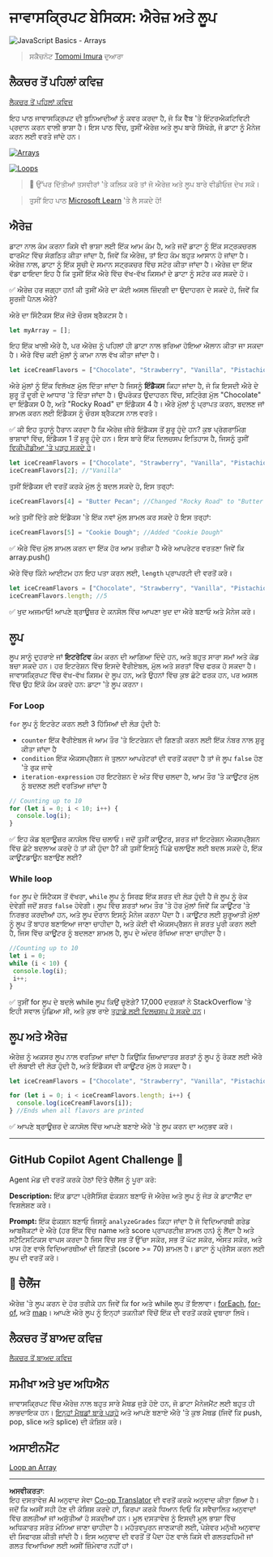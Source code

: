 <!--
CO_OP_TRANSLATOR_METADATA:
{
  "original_hash": "c125271e53e7d12e6eb73f772de74b8a",
  "translation_date": "2025-10-20T21:49:49+00:00",
  "source_file": "2-js-basics/4-arrays-loops/README.md",
  "language_code": "pa"
}
-->
# ਜਾਵਾਸਕ੍ਰਿਪਟ ਬੇਸਿਕਸ: ਐਰੇਜ਼ ਅਤੇ ਲੂਪ

![JavaScript Basics - Arrays](../../../../translated_images/webdev101-js-arrays.439d7528b8a294558d0e4302e448d193f8ad7495cc407539cc81f1afe904b470.pa.png)
> ਸਕੈਚਨੋਟ [Tomomi Imura](https://twitter.com/girlie_mac) ਦੁਆਰਾ

## ਲੈਕਚਰ ਤੋਂ ਪਹਿਲਾਂ ਕਵਿਜ਼
[ਲੈਕਚਰ ਤੋਂ ਪਹਿਲਾਂ ਕਵਿਜ਼](https://ff-quizzes.netlify.app/web/quiz/13)

ਇਹ ਪਾਠ ਜਾਵਾਸਕ੍ਰਿਪਟ ਦੀ ਬੁਨਿਆਦੀਆਂ ਨੂੰ ਕਵਰ ਕਰਦਾ ਹੈ, ਜੋ ਕਿ ਵੈੱਬ 'ਤੇ ਇੰਟਰਐਕਟਿਵਿਟੀ ਪ੍ਰਦਾਨ ਕਰਨ ਵਾਲੀ ਭਾਸ਼ਾ ਹੈ। ਇਸ ਪਾਠ ਵਿੱਚ, ਤੁਸੀਂ ਐਰੇਜ਼ ਅਤੇ ਲੂਪ ਬਾਰੇ ਸਿੱਖੋਗੇ, ਜੋ ਡਾਟਾ ਨੂੰ ਮੈਨੇਜ ਕਰਨ ਲਈ ਵਰਤੇ ਜਾਂਦੇ ਹਨ।

[![Arrays](https://img.youtube.com/vi/1U4qTyq02Xw/0.jpg)](https://youtube.com/watch?v=1U4qTyq02Xw "Arrays")

[![Loops](https://img.youtube.com/vi/Eeh7pxtTZ3k/0.jpg)](https://www.youtube.com/watch?v=Eeh7pxtTZ3k "Loops")

> 🎥 ਉੱਪਰ ਦਿੱਤੀਆਂ ਤਸਵੀਰਾਂ 'ਤੇ ਕਲਿਕ ਕਰੋ ਤਾਂ ਜੋ ਐਰੇਜ਼ ਅਤੇ ਲੂਪ ਬਾਰੇ ਵੀਡੀਓਜ਼ ਦੇਖ ਸਕੋ।

> ਤੁਸੀਂ ਇਹ ਪਾਠ [Microsoft Learn](https://docs.microsoft.com/learn/modules/web-development-101-arrays/?WT.mc_id=academic-77807-sagibbon) 'ਤੇ ਲੈ ਸਕਦੇ ਹੋ!

## ਐਰੇਜ਼

ਡਾਟਾ ਨਾਲ ਕੰਮ ਕਰਨਾ ਕਿਸੇ ਵੀ ਭਾਸ਼ਾ ਲਈ ਇੱਕ ਆਮ ਕੰਮ ਹੈ, ਅਤੇ ਜਦੋਂ ਡਾਟਾ ਨੂੰ ਇੱਕ ਸਟ੍ਰਕਚਰਲ ਫਾਰਮੈਟ ਵਿੱਚ ਸੰਗਠਿਤ ਕੀਤਾ ਜਾਂਦਾ ਹੈ, ਜਿਵੇਂ ਕਿ ਐਰੇਜ਼, ਤਾਂ ਇਹ ਕੰਮ ਬਹੁਤ ਆਸਾਨ ਹੋ ਜਾਂਦਾ ਹੈ। ਐਰੇਜ਼ ਨਾਲ, ਡਾਟਾ ਨੂੰ ਇੱਕ ਸੂਚੀ ਦੇ ਸਮਾਨ ਸਟ੍ਰਕਚਰ ਵਿੱਚ ਸਟੋਰ ਕੀਤਾ ਜਾਂਦਾ ਹੈ। ਐਰੇਜ਼ ਦਾ ਇੱਕ ਵੱਡਾ ਫਾਇਦਾ ਇਹ ਹੈ ਕਿ ਤੁਸੀਂ ਇੱਕ ਐਰੇ ਵਿੱਚ ਵੱਖ-ਵੱਖ ਕਿਸਮਾਂ ਦੇ ਡਾਟਾ ਨੂੰ ਸਟੋਰ ਕਰ ਸਕਦੇ ਹੋ।

✅ ਐਰੇਜ਼ ਹਰ ਜਗ੍ਹਾ ਹਨ! ਕੀ ਤੁਸੀਂ ਐਰੇ ਦਾ ਕੋਈ ਅਸਲ ਜ਼ਿੰਦਗੀ ਦਾ ਉਦਾਹਰਨ ਦੇ ਸਕਦੇ ਹੋ, ਜਿਵੇਂ ਕਿ ਸੂਰਜੀ ਪੈਨਲ ਐਰੇ?

ਐਰੇ ਦਾ ਸਿੰਟੈਕਸ ਇੱਕ ਜੋੜੇ ਚੌਰਸ ਬ੍ਰੈਕਟਸ ਹੈ।

```javascript
let myArray = [];
```
  
ਇਹ ਇੱਕ ਖਾਲੀ ਐਰੇ ਹੈ, ਪਰ ਐਰੇਜ਼ ਨੂੰ ਪਹਿਲਾਂ ਹੀ ਡਾਟਾ ਨਾਲ ਭਰਿਆ ਹੋਇਆ ਐਲਾਨ ਕੀਤਾ ਜਾ ਸਕਦਾ ਹੈ। ਐਰੇ ਵਿੱਚ ਕਈ ਮੁੱਲਾਂ ਨੂੰ ਕਾਮਾ ਨਾਲ ਵੱਖ ਕੀਤਾ ਜਾਂਦਾ ਹੈ।

```javascript
let iceCreamFlavors = ["Chocolate", "Strawberry", "Vanilla", "Pistachio", "Rocky Road"];
```
  
ਐਰੇ ਮੁੱਲਾਂ ਨੂੰ ਇੱਕ ਵਿਲੱਖਣ ਮੁੱਲ ਦਿੱਤਾ ਜਾਂਦਾ ਹੈ ਜਿਸਨੂੰ **ਇੰਡੈਕਸ** ਕਿਹਾ ਜਾਂਦਾ ਹੈ, ਜੋ ਕਿ ਇਸਦੀ ਐਰੇ ਦੇ ਸ਼ੁਰੂ ਤੋਂ ਦੂਰੀ ਦੇ ਆਧਾਰ 'ਤੇ ਦਿੱਤਾ ਜਾਂਦਾ ਹੈ। ਉਪਰੋਕਤ ਉਦਾਹਰਨ ਵਿੱਚ, ਸਟ੍ਰਿੰਗ ਮੁੱਲ "Chocolate" ਦਾ ਇੰਡੈਕਸ 0 ਹੈ, ਅਤੇ "Rocky Road" ਦਾ ਇੰਡੈਕਸ 4 ਹੈ। ਐਰੇ ਮੁੱਲਾਂ ਨੂੰ ਪ੍ਰਾਪਤ ਕਰਨ, ਬਦਲਣ ਜਾਂ ਸ਼ਾਮਲ ਕਰਨ ਲਈ ਇੰਡੈਕਸ ਨੂੰ ਚੌਰਸ ਬ੍ਰੈਕਟਸ ਨਾਲ ਵਰਤੋ।

✅ ਕੀ ਇਹ ਤੁਹਾਨੂੰ ਹੈਰਾਨ ਕਰਦਾ ਹੈ ਕਿ ਐਰੇਜ਼ ਜ਼ੀਰੋ ਇੰਡੈਕਸ ਤੋਂ ਸ਼ੁਰੂ ਹੁੰਦੇ ਹਨ? ਕੁਝ ਪ੍ਰੋਗਰਾਮਿੰਗ ਭਾਸ਼ਾਵਾਂ ਵਿੱਚ, ਇੰਡੈਕਸ 1 ਤੋਂ ਸ਼ੁਰੂ ਹੁੰਦੇ ਹਨ। ਇਸ ਬਾਰੇ ਇੱਕ ਦਿਲਚਸਪ ਇਤਿਹਾਸ ਹੈ, ਜਿਸਨੂੰ ਤੁਸੀਂ [ਵਿਕੀਪੀਡੀਆ 'ਤੇ ਪੜ੍ਹ ਸਕਦੇ ਹੋ](https://en.wikipedia.org/wiki/Zero-based_numbering)।

```javascript
let iceCreamFlavors = ["Chocolate", "Strawberry", "Vanilla", "Pistachio", "Rocky Road"];
iceCreamFlavors[2]; //"Vanilla"
```
  
ਤੁਸੀਂ ਇੰਡੈਕਸ ਦੀ ਵਰਤੋਂ ਕਰਕੇ ਮੁੱਲ ਨੂੰ ਬਦਲ ਸਕਦੇ ਹੋ, ਇਸ ਤਰ੍ਹਾਂ:

```javascript
iceCreamFlavors[4] = "Butter Pecan"; //Changed "Rocky Road" to "Butter Pecan"
```
  
ਅਤੇ ਤੁਸੀਂ ਦਿੱਤੇ ਗਏ ਇੰਡੈਕਸ 'ਤੇ ਇੱਕ ਨਵਾਂ ਮੁੱਲ ਸ਼ਾਮਲ ਕਰ ਸਕਦੇ ਹੋ ਇਸ ਤਰ੍ਹਾਂ:

```javascript
iceCreamFlavors[5] = "Cookie Dough"; //Added "Cookie Dough"
```
  
✅ ਐਰੇ ਵਿੱਚ ਮੁੱਲ ਸ਼ਾਮਲ ਕਰਨ ਦਾ ਇੱਕ ਹੋਰ ਆਮ ਤਰੀਕਾ ਹੈ ਐਰੇ ਆਪਰੇਟਰ ਵਰਤਣਾ ਜਿਵੇਂ ਕਿ array.push()

ਐਰੇ ਵਿੱਚ ਕਿੰਨੇ ਆਈਟਮ ਹਨ ਇਹ ਪਤਾ ਕਰਨ ਲਈ, `length` ਪ੍ਰਾਪਰਟੀ ਦੀ ਵਰਤੋਂ ਕਰੋ।

```javascript
let iceCreamFlavors = ["Chocolate", "Strawberry", "Vanilla", "Pistachio", "Rocky Road"];
iceCreamFlavors.length; //5
```
  
✅ ਖੁਦ ਅਜਮਾਓ! ਆਪਣੇ ਬ੍ਰਾਊਜ਼ਰ ਦੇ ਕਨਸੋਲ ਵਿੱਚ ਆਪਣਾ ਖੁਦ ਦਾ ਐਰੇ ਬਣਾਓ ਅਤੇ ਮੈਨੇਜ ਕਰੋ।

## ਲੂਪ

ਲੂਪ ਸਾਨੂੰ ਦੁਹਰਾਏ ਜਾਂ **ਇਟਰੇਟਿਵ** ਕੰਮ ਕਰਨ ਦੀ ਆਗਿਆ ਦਿੰਦੇ ਹਨ, ਅਤੇ ਬਹੁਤ ਸਾਰਾ ਸਮਾਂ ਅਤੇ ਕੋਡ ਬਚਾ ਸਕਦੇ ਹਨ। ਹਰ ਇਟਰੇਸ਼ਨ ਵਿੱਚ ਇਸਦੇ ਵੈਰੀਏਬਲ, ਮੁੱਲ ਅਤੇ ਸ਼ਰਤਾਂ ਵਿੱਚ ਫਰਕ ਹੋ ਸਕਦਾ ਹੈ। ਜਾਵਾਸਕ੍ਰਿਪਟ ਵਿੱਚ ਵੱਖ-ਵੱਖ ਕਿਸਮ ਦੇ ਲੂਪ ਹਨ, ਅਤੇ ਉਹਨਾਂ ਵਿੱਚ ਕੁਝ ਛੋਟੇ ਫਰਕ ਹਨ, ਪਰ ਅਸਲ ਵਿੱਚ ਉਹ ਇੱਕੋ ਕੰਮ ਕਰਦੇ ਹਨ: ਡਾਟਾ 'ਤੇ ਲੂਪ ਕਰਨਾ।

### For Loop

`for` ਲੂਪ ਨੂੰ ਇਟਰੇਟ ਕਰਨ ਲਈ 3 ਹਿੱਸਿਆਂ ਦੀ ਲੋੜ ਹੁੰਦੀ ਹੈ:
- `counter` ਇੱਕ ਵੈਰੀਏਬਲ ਜੋ ਆਮ ਤੌਰ 'ਤੇ ਇਟਰੇਸ਼ਨ ਦੀ ਗਿਣਤੀ ਕਰਨ ਲਈ ਇੱਕ ਨੰਬਰ ਨਾਲ ਸ਼ੁਰੂ ਕੀਤਾ ਜਾਂਦਾ ਹੈ
- `condition` ਇੱਕ ਐਕਸਪ੍ਰੈਸ਼ਨ ਜੋ ਤੁਲਨਾ ਆਪਰੇਟਰਾਂ ਦੀ ਵਰਤੋਂ ਕਰਦਾ ਹੈ ਤਾਂ ਜੋ ਲੂਪ `false` ਹੋਣ 'ਤੇ ਰੁਕ ਜਾਵੇ
- `iteration-expression` ਹਰ ਇਟਰੇਸ਼ਨ ਦੇ ਅੰਤ ਵਿੱਚ ਚਲਦਾ ਹੈ, ਆਮ ਤੌਰ 'ਤੇ ਕਾਊਂਟਰ ਮੁੱਲ ਨੂੰ ਬਦਲਣ ਲਈ ਵਰਤਿਆ ਜਾਂਦਾ ਹੈ

```javascript
// Counting up to 10
for (let i = 0; i < 10; i++) {
  console.log(i);
}
```
  
✅ ਇਹ ਕੋਡ ਬ੍ਰਾਊਜ਼ਰ ਕਨਸੋਲ ਵਿੱਚ ਚਲਾਓ। ਜਦੋਂ ਤੁਸੀਂ ਕਾਊਂਟਰ, ਸ਼ਰਤ ਜਾਂ ਇਟਰੇਸ਼ਨ ਐਕਸਪ੍ਰੈਸ਼ਨ ਵਿੱਚ ਛੋਟੇ ਬਦਲਾਅ ਕਰਦੇ ਹੋ ਤਾਂ ਕੀ ਹੁੰਦਾ ਹੈ? ਕੀ ਤੁਸੀਂ ਇਸਨੂੰ ਪਿੱਛੇ ਚਲਾਉਣ ਲਈ ਬਦਲ ਸਕਦੇ ਹੋ, ਇੱਕ ਕਾਊਂਟਡਾਊਨ ਬਣਾਉਣ ਲਈ?

### While loop

`for` ਲੂਪ ਦੇ ਸਿੰਟੈਕਸ ਤੋਂ ਵੱਖਰਾ, `while` ਲੂਪ ਨੂੰ ਸਿਰਫ਼ ਇੱਕ ਸ਼ਰਤ ਦੀ ਲੋੜ ਹੁੰਦੀ ਹੈ ਜੋ ਲੂਪ ਨੂੰ ਰੋਕ ਦੇਵੇਗੀ ਜਦੋਂ ਸ਼ਰਤ `false` ਹੋਵੇਗੀ। ਲੂਪ ਵਿੱਚ ਸ਼ਰਤਾਂ ਆਮ ਤੌਰ 'ਤੇ ਹੋਰ ਮੁੱਲਾਂ ਜਿਵੇਂ ਕਿ ਕਾਊਂਟਰ 'ਤੇ ਨਿਰਭਰ ਕਰਦੀਆਂ ਹਨ, ਅਤੇ ਲੂਪ ਦੌਰਾਨ ਇਸਨੂੰ ਮੈਨੇਜ ਕਰਨਾ ਪੈਂਦਾ ਹੈ। ਕਾਊਂਟਰ ਲਈ ਸ਼ੁਰੂਆਤੀ ਮੁੱਲਾਂ ਨੂੰ ਲੂਪ ਤੋਂ ਬਾਹਰ ਬਣਾਇਆ ਜਾਣਾ ਚਾਹੀਦਾ ਹੈ, ਅਤੇ ਕੋਈ ਵੀ ਐਕਸਪ੍ਰੈਸ਼ਨ ਜੋ ਸ਼ਰਤ ਪੂਰੀ ਕਰਨ ਲਈ ਹੈ, ਜਿਸ ਵਿੱਚ ਕਾਊਂਟਰ ਨੂੰ ਬਦਲਣਾ ਸ਼ਾਮਲ ਹੈ, ਲੂਪ ਦੇ ਅੰਦਰ ਰੱਖਿਆ ਜਾਣਾ ਚਾਹੀਦਾ ਹੈ।

```javascript
//Counting up to 10
let i = 0;
while (i < 10) {
 console.log(i);
 i++;
}
```
  
✅ ਤੁਸੀਂ for ਲੂਪ ਦੇ ਬਦਲੇ while ਲੂਪ ਕਿਉਂ ਚੁਣੋਗੇ? 17,000 ਦਰਸ਼ਕਾਂ ਨੇ StackOverflow 'ਤੇ ਇਹੀ ਸਵਾਲ ਪੁੱਛਿਆ ਸੀ, ਅਤੇ ਕੁਝ ਰਾਏ [ਤੁਹਾਡੇ ਲਈ ਦਿਲਚਸਪ ਹੋ ਸਕਦੇ ਹਨ](https://stackoverflow.com/questions/39969145/while-loops-vs-for-loops-in-javascript)।

## ਲੂਪ ਅਤੇ ਐਰੇਜ਼

ਐਰੇਜ਼ ਨੂੰ ਅਕਸਰ ਲੂਪ ਨਾਲ ਵਰਤਿਆ ਜਾਂਦਾ ਹੈ ਕਿਉਂਕਿ ਜ਼ਿਆਦਾਤਰ ਸ਼ਰਤਾਂ ਨੂੰ ਲੂਪ ਨੂੰ ਰੋਕਣ ਲਈ ਐਰੇ ਦੀ ਲੰਬਾਈ ਦੀ ਲੋੜ ਹੁੰਦੀ ਹੈ, ਅਤੇ ਇੰਡੈਕਸ ਵੀ ਕਾਊਂਟਰ ਮੁੱਲ ਹੋ ਸਕਦਾ ਹੈ।

```javascript
let iceCreamFlavors = ["Chocolate", "Strawberry", "Vanilla", "Pistachio", "Rocky Road"];

for (let i = 0; i < iceCreamFlavors.length; i++) {
  console.log(iceCreamFlavors[i]);
} //Ends when all flavors are printed
```
  
✅ ਆਪਣੇ ਬ੍ਰਾਊਜ਼ਰ ਦੇ ਕਨਸੋਲ ਵਿੱਚ ਆਪਣੇ ਬਣਾਏ ਐਰੇ 'ਤੇ ਲੂਪ ਕਰਨ ਦਾ ਅਨੁਭਵ ਕਰੋ।

---

## GitHub Copilot Agent Challenge 🚀

Agent ਮੋਡ ਦੀ ਵਰਤੋਂ ਕਰਕੇ ਹੇਠਾਂ ਦਿੱਤੇ ਚੈਲੈਂਜ ਨੂੰ ਪੂਰਾ ਕਰੋ:

**Description:** ਇੱਕ ਡਾਟਾ ਪ੍ਰੋਸੈਸਿੰਗ ਫੰਕਸ਼ਨ ਬਣਾਓ ਜੋ ਐਰੇਜ਼ ਅਤੇ ਲੂਪ ਨੂੰ ਜੋੜ ਕੇ ਡਾਟਾਸੈੱਟ ਦਾ ਵਿਸ਼ਲੇਸ਼ਣ ਕਰੇ।

**Prompt:** ਇੱਕ ਫੰਕਸ਼ਨ ਬਣਾਓ ਜਿਸਨੂੰ `analyzeGrades` ਕਿਹਾ ਜਾਂਦਾ ਹੈ ਜੋ ਵਿਦਿਆਰਥੀ ਗਰੇਡ ਆਬਜੈਕਟਾਂ ਦੇ ਐਰੇ (ਹਰ ਇੱਕ ਵਿੱਚ name ਅਤੇ score ਪ੍ਰਾਪਰਟੀਜ਼ ਸ਼ਾਮਲ ਹਨ) ਨੂੰ ਲੈਂਦਾ ਹੈ ਅਤੇ ਸਟੈਟਿਸਟਿਕਸ ਵਾਪਸ ਕਰਦਾ ਹੈ ਜਿਸ ਵਿੱਚ ਸਭ ਤੋਂ ਉੱਚਾ ਸਕੋਰ, ਸਭ ਤੋਂ ਘੱਟ ਸਕੋਰ, ਔਸਤ ਸਕੋਰ, ਅਤੇ ਪਾਸ ਹੋਣ ਵਾਲੇ ਵਿਦਿਆਰਥੀਆਂ ਦੀ ਗਿਣਤੀ (score >= 70) ਸ਼ਾਮਲ ਹੈ। ਡਾਟਾ ਨੂੰ ਪ੍ਰੋਸੈਸ ਕਰਨ ਲਈ ਲੂਪ ਦੀ ਵਰਤੋਂ ਕਰੋ।

## 🚀 ਚੈਲੈਂਜ

ਐਰੇਜ਼ 'ਤੇ ਲੂਪ ਕਰਨ ਦੇ ਹੋਰ ਤਰੀਕੇ ਹਨ ਜਿਵੇਂ ਕਿ for ਅਤੇ while ਲੂਪ ਤੋਂ ਇਲਾਵਾ। [forEach](https://developer.mozilla.org/docs/Web/JavaScript/Reference/Global_Objects/Array/forEach), [for-of](https://developer.mozilla.org/docs/Web/JavaScript/Reference/Statements/for...of), ਅਤੇ [map](https://developer.mozilla.org/docs/Web/JavaScript/Reference/Global_Objects/Array/map)। ਆਪਣੇ ਐਰੇ ਲੂਪ ਨੂੰ ਇਨ੍ਹਾਂ ਤਕਨੀਕਾਂ ਵਿੱਚੋਂ ਇੱਕ ਦੀ ਵਰਤੋਂ ਕਰਕੇ ਦੁਬਾਰਾ ਲਿਖੋ।

## ਲੈਕਚਰ ਤੋਂ ਬਾਅਦ ਕਵਿਜ਼
[ਲੈਕਚਰ ਤੋਂ ਬਾਅਦ ਕਵਿਜ਼](https://ff-quizzes.netlify.app/web/quiz/14)

## ਸਮੀਖਾ ਅਤੇ ਖੁਦ ਅਧਿਐਨ

ਜਾਵਾਸਕ੍ਰਿਪਟ ਵਿੱਚ ਐਰੇਜ਼ ਨਾਲ ਬਹੁਤ ਸਾਰੇ ਮੈਥਡ ਜੁੜੇ ਹੋਏ ਹਨ, ਜੋ ਡਾਟਾ ਮੈਨੇਜਮੈਂਟ ਲਈ ਬਹੁਤ ਹੀ ਲਾਭਦਾਇਕ ਹਨ। [ਇਨ੍ਹਾਂ ਮੈਥਡਾਂ ਬਾਰੇ ਪੜ੍ਹੋ](https://developer.mozilla.org/docs/Web/JavaScript/Reference/Global_Objects/Array) ਅਤੇ ਆਪਣੇ ਬਣਾਏ ਐਰੇ 'ਤੇ ਕੁਝ ਮੈਥਡ (ਜਿਵੇਂ ਕਿ push, pop, slice ਅਤੇ splice) ਦੀ ਕੋਸ਼ਿਸ਼ ਕਰੋ।

## ਅਸਾਈਨਮੈਂਟ

[Loop an Array](assignment.md)

---

**ਅਸਵੀਕਰਤਾ**:  
ਇਹ ਦਸਤਾਵੇਜ਼ AI ਅਨੁਵਾਦ ਸੇਵਾ [Co-op Translator](https://github.com/Azure/co-op-translator) ਦੀ ਵਰਤੋਂ ਕਰਕੇ ਅਨੁਵਾਦ ਕੀਤਾ ਗਿਆ ਹੈ। ਜਦੋਂ ਕਿ ਅਸੀਂ ਸਹੀ ਹੋਣ ਦੀ ਕੋਸ਼ਿਸ਼ ਕਰਦੇ ਹਾਂ, ਕਿਰਪਾ ਕਰਕੇ ਧਿਆਨ ਦਿਓ ਕਿ ਸਵੈਚਾਲਿਤ ਅਨੁਵਾਦਾਂ ਵਿੱਚ ਗਲਤੀਆਂ ਜਾਂ ਅਸੁੱਤੀਆਂ ਹੋ ਸਕਦੀਆਂ ਹਨ। ਮੂਲ ਦਸਤਾਵੇਜ਼ ਨੂੰ ਇਸਦੀ ਮੂਲ ਭਾਸ਼ਾ ਵਿੱਚ ਅਧਿਕਾਰਤ ਸਰੋਤ ਮੰਨਿਆ ਜਾਣਾ ਚਾਹੀਦਾ ਹੈ। ਮਹੱਤਵਪੂਰਨ ਜਾਣਕਾਰੀ ਲਈ, ਪੇਸ਼ੇਵਰ ਮਨੁੱਖੀ ਅਨੁਵਾਦ ਦੀ ਸਿਫਾਰਸ਼ ਕੀਤੀ ਜਾਂਦੀ ਹੈ। ਇਸ ਅਨੁਵਾਦ ਦੀ ਵਰਤੋਂ ਤੋਂ ਪੈਦਾ ਹੋਣ ਵਾਲੇ ਕਿਸੇ ਵੀ ਗਲਤਫਹਿਮੀ ਜਾਂ ਗਲਤ ਵਿਆਖਿਆ ਲਈ ਅਸੀਂ ਜ਼ਿੰਮੇਵਾਰ ਨਹੀਂ ਹਾਂ।